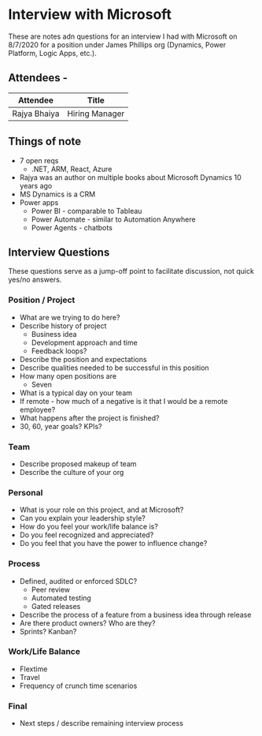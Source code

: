 # Interview with Microsoft

These are notes adn questions for an interview I had with Microsoft on 8/7/2020 for a position under James Phillips org (Dynamics, Power Platform, Logic Apps, etc.).

## Attendees -

| Attendee     | Title          |
| ------------ | -------------- |
| Rajya Bhaiya | Hiring Manager |

## Things of note

- 7 open reqs
  - .NET, ARM, React, Azure
- Rajya was an author on multiple books about Microsoft Dynamics 10 years ago
- MS Dynamics is a CRM
- Power apps
  - Power BI - comparable to Tableau
  - Power Automate - similar to Automation Anywhere
  - Power Agents - chatbots

## Interview Questions

These questions serve as a jump-off point to facilitate discussion, not quick yes/no answers.

### Position / Project

- What are we trying to do here?
- Describe history of project
  - Business idea
  - Development approach and time
  - Feedback loops?
- Describe the position and expectations
- Describe qualities needed to be successful in this position
- How many open positions are
  - Seven
- What is a typical day on your team
- If remote - how much of a negative is it that I would be a remote employee?
- What happens after the project is finished?
- 30, 60, year goals? KPIs?

### Team

- Describe proposed makeup of team
- Describe the culture of your org

### Personal

- What is your role on this project, and at Microsoft?
- Can you explain your leadership style?
- How do you feel your work/life balance is?
- Do you feel recognized and appreciated?
- Do you feel that you have the power to influence change?

### Process

- Defined, audited or enforced SDLC?
  - Peer review
  - Automated testing
  - Gated releases
- Describe the process of a feature from a business idea through release
- Are there product owners? Who are they?
- Sprints? Kanban?

### Work/Life Balance

- Flextime
- Travel
- Frequency of crunch time scenarios

### Final

- Next steps / describe remaining interview process
